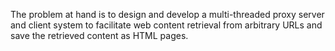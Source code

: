 The problem at hand is to design and develop a multi-threaded proxy server and client system to facilitate web content retrieval from arbitrary URLs and save the retrieved content as HTML pages. 
